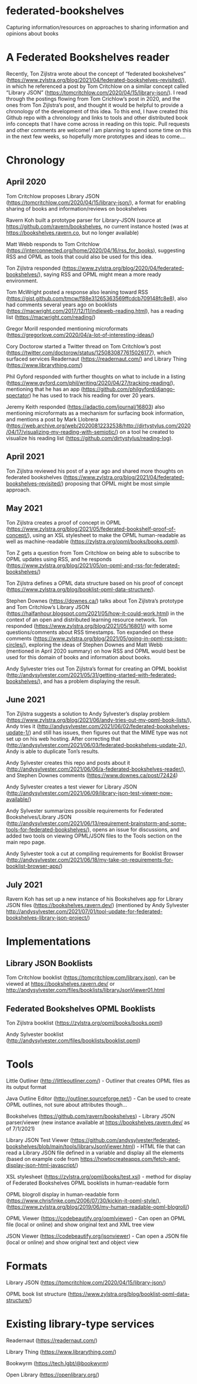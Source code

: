 # federated-bookshelves
Capturing information/resources on approaches to sharing information and opinions about books

# A Federated Bookshelves reader

Recently, Ton Zijlstra wrote about the concept of “federated bookshelves” (https://www.zylstra.org/blog/2021/04/federated-bookshelves-revisited/), in which he referenced a post by Tom Critchlow on a similar concept called “Library JSON” (https://tomcritchlow.com/2020/04/15/library-json/). I read through the postings flowing from Tom Crichlow’s post in 2020, and the ones from Ton Zijlstra’s post, and thought it would be helpful to provide a chronology of the development of this idea. To this end, I have created this Github repo with a chronology and links to tools and other distributed book info concepts that I have come across in reading on this topic. Pull requests and other comments are welcome! I am planning to spend some time on this in the next few weeks, so hopefully more prototypes and ideas to come….


# Chronology

## April 2020

Tom Critchlow proposes Library JSON (https://tomcritchlow.com/2020/04/15/library-json/), a format for enabling sharing of books and information/reviews on bookshelves

Ravern Koh built a prototype parser for Library-JSON (source at https://github.com/ravern/bookshelves, no current instance hosted (was at https://bookshelves.ravern.co, but no longer available)

Matt Webb responds to Tom Critchlow (https://interconnected.org/home/2020/04/16/rss_for_books), suggesting RSS and OPML as tools that could also be used for this idea.

Ton Zijlstra responded (https://www.zylstra.org/blog/2020/04/federated-bookshelves/), saying RSS and OPML might mean a more ready environment.

Tom McWright posted a response also leaning toward RSS (https://gist.github.com/tmcw/f88e31265363569ffcdcb709148fc8e8), also had comments several years ago on booklists (https://macwright.com/2017/12/11/indieweb-reading.html), has a reading list (https://macwright.com/reading/) 

Gregor Morill responded mentioning microformats (https://gregorlove.com/2020/04/a-lot-of-interesting-ideas/) 

Cory Doctorow started a Twitter thread on Tom Critchlow’s post (https://twitter.com/doctorow/status/1250830877615026177), which surfaced services Readernaut (https://readernaut.com/) and Library Thing (https://www.librarything.com/)

Phil Gyford responded with further thoughts on what to include in a listing (https://www.gyford.com/phil/writing/2020/04/27/tracking-reading/), mentioning that he has an app (https://github.com/philgyford/django-spectator) he has used to track his reading for over 20 years.

Jeremy Keith responded (https://adactio.com/journal/16803) also mentioning microformats as a mechanism for surfacing book information, and mentions a post by Mark Llobrera  (https://web.archive.org/web/20200812232538/http://dirtystylus.com/2020/04/17/visualizing-my-reading-with-semiotic/) on a tool he created to visualize his reading list (https://github.com/dirtystylus/reading-log).

## April 2021

Ton Zijlstra reviewed his post of a year ago and shared more thoughts on federated bookshelves (https://www.zylstra.org/blog/2021/04/federated-bookshelves-revisited/) proposing that OPML might be most simple approach.

## May 2021

Ton Zijlstra creates a proof of concept in OPML (https://www.zylstra.org/blog/2021/05/federated-bookshelf-proof-of-concept/), using an XSL stylesheet to make the OPML human-readable as well as machine-readable (https://zylstra.org/opml/books/books.opml). 

Ton Z gets a question from Tom Critchlow on being able to subscribe to OPML updates using RSS, and he responds (https://www.zylstra.org/blog/2021/05/on-opml-and-rss-for-federated-bookshelves/) 

Ton Zijlstra defines a OPML data structure based on his proof of concept (https://www.zylstra.org/blog/booklist-opml-data-structure/). 

Stephen Downes (https://downes.ca/) talks about Ton Zijlstra’s prototype and Tom Critchlow’s Library JSON (https://halfanhour.blogspot.com/2021/05/how-it-could-work.html) in the context of an open and distributed learning resource network. Ton responded (https://www.zylstra.org/blog/2021/05/16801/) with some questions/comments about RSS timestamps. Ton expanded on these comments (https://www.zylstra.org/blog/2021/05/going-in-opml-rss-json-circles/), exploring the ideas of Stephen Downes and Matt Webb (mentioned in April 2020 summary) on how RSS and OPML would best be used for this domain of books and information about books.

Andy Sylvester tries out Ton Zijlstra’s format for creating an OPML booklist (http://andysylvester.com/2021/05/31/getting-started-with-federated-bookshelves/), and has a problem displaying the result.

## June 2021

Ton Zijlstra suggests a solution to Andy Sylvester’s display problem (https://www.zylstra.org/blog/2021/06/andy-tries-out-my-opml-book-lists/), Andy tries it (http://andysylvester.com/2021/06/02/federated-bookshelves-update-1/) and still has issues, then figures out that the MIME type was not set up on his web hosting. After correcting that (http://andysylvester.com/2021/06/03/federated-bookshelves-update-2/), Andy is able to duplicate Ton’s results.

Andy Sylvester creates this repo and posts about it (http://andysylvester.com/2021/06/06/a-federated-bookshelves-reader/), and Stephen Downes comments (https://www.downes.ca/post/72424)

Andy Sylvester creates a test viewer for Library JSON (http://andysylvester.com/2021/06/09/library-json-test-viewer-now-available/)

Andy Sylvester summarizes possible requirements for Federated Bookshelves/Library JSON (http://andysylvester.com/2021/06/13/requirement-brainstorm-and-some-tools-for-federated-bookshelves/), opens an issue for discussions, and added two tools on viewing OPML/JSON files to the Tools section on the main repo page.

Andy Sylvester took a cut at compiling requirements for Booklist Browser (http://andysylvester.com/2021/06/18/my-take-on-requirements-for-booklist-browser-app/)

## July 2021

Ravern Koh has set up a new instance of his Bookshelves app for Library JSON files (https://bookshelves.ravern.dev/) (mentioned by Andy Sylvester http://andysylvester.com/2021/07/01/tool-update-for-federated-bookshelves-library-json-project/)

# Implementations

## Library JSON Booklists

Tom Critchlow booklist (https://tomcritchlow.com/library.json), can be viewed at https://bookshelves.ravern.dev/ or http://andysylvester.com/files/booklists/libraryJsonViewer01.html

## Federated Bookshelves OPML Booklists

Ton Zijlstra booklist (https://zylstra.org/opml/books/books.opml)

Andy Sylvester booklist (http://andysylvester.com/files/booklists/booklist.opml)

# Tools

Little Outliner (http://littleoutliner.com/) - Outliner that creates OPML files as its output format

Java Outline Editor (http://outliner.sourceforge.net/) - Can be used to create OPML outlines, not sure about attributes though...

Bookshelves (https://github.com/ravern/bookshelves) - Library JSON parser/viewer (new instance available at https://bookshelves.ravern.dev/ as of 7/1/2021)

Library JSON Test Viewer (https://github.com/andysylvester/federated-bookshelves/blob/main/tools/libraryJsonViewer.html) - HTML file that can read a Library JSON file defined in a variable and display all the elements (based on example code from https://howtocreateapps.com/fetch-and-display-json-html-javascript/)

XSL stylesheet (https://zylstra.org/opml/books/test.xsl)  - method for display of Federated Bookshelves OPML booklists in human-readable form

OPML blogroll display in human-readable form (https://www.chrisfinke.com/2006/07/30/kickin-it-opml-style/), (https://www.zylstra.org/blog/2019/06/my-human-readable-opml-blogroll/) 

OPML Viewer (https://codebeautify.org/opmlviewer) - Can open an OPML file (local or online) and show original text and XML tree view

JSON Viewer (https://codebeautify.org/jsonviewer) - Can open a JSON file (local or online) and show original text and object view

# Formats

Library JSON (https://tomcritchlow.com/2020/04/15/library-json/) 

OPML book list structure (https://www.zylstra.org/blog/booklist-opml-data-structure/)

# Existing library-type services

Readernaut (https://readernaut.com/)

Library Thing (https://www.librarything.com/)

Bookwyrm (https://tech.lgbt/@bookwyrm)

Open Library (https://openlibrary.org/)

